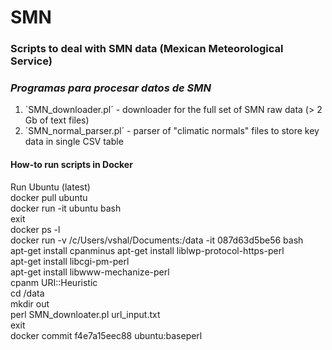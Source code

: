 # SMN
### Scripts to deal with SMN data (Mexican Meteorological Service)
### *Programas para procesar datos de SMN*

1. ´SMN_downloader.pl´ - downloader for the full set of SMN raw data (> 2 Gb of text files)  
2. ´SMN_normal_parser.pl´ - parser of "climatic normals" files to store key data in single CSV table  

#### How-to run scripts in Docker
Run Ubuntu (latest)  
docker pull ubuntu  
docker run -it ubuntu bash  
exit  
docker ps -l  
docker run -v /c/Users/vshal/Documents:/data -it 087d63d5be56 bash  
apt-get install cpanminus
apt-get install liblwp-protocol-https-perl  
apt-get install libcgi-pm-perl  
apt-get install libwww-mechanize-perl  
cpanm URI::Heuristic  
cd /data  
mkdir out  
perl SMN_downloater.pl url_input.txt  
exit  
docker commit f4e7a15eec88 ubuntu:baseperl  



